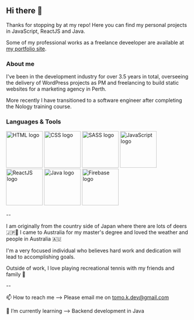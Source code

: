 ## Hi there 👋

Thanks for stopping by at my repo! Here you can find my personal projects in JavaScript, ReactJS and Java.

Some of my professional works as a freelance deveeloper are available at [my portfolio site](https://tomok.dev/).

### About me

I've been in the development industry for over 3.5 years in total, overseeing the delivery of WordPress projects as PM and freelancing to build static websites for a marketing agency in Perth. 

More recently I have transitioned to a software engineer after completing the Nology training course.


### Languages & Tools 

<a href="https://developer.mozilla.org/en-US/docs/Glossary/HTML5" target="_blank"><img src="https://www.vectorlogo.zone/logos/w3_html5/w3_html5-ar21.svg" alt="HTML logo" width="100" height="auto"></a>
<a href="https://developer.mozilla.org/en-US/docs/Web/CSS" target="_blank"><img src="https://www.vectorlogo.zone/logos/w3_css/w3_css-ar21.svg" alt="CSS logo" width="100" height="auto"></a>
<a href="https://sass-lang.com/" target="_blank"><img src="https://www.vectorlogo.zone/logos/sass-lang/sass-lang-ar21.svg" alt="SASS logo" width="100" height="auto"></a>
<a href="https://www.javascript.com/" target="_blank"><img src="https://www.vectorlogo.zone/logos/javascript/javascript-ar21.svg" alt="JavaScript logo" width="100" height="auto"></a>
<a href="https://reactjs.org/" target="_blank"><img src="https://www.vectorlogo.zone/logos/reactjs/reactjs-ar21.svg" alt="ReactJS logo" width="100" height="auto"></a>
<a href="https://www.java.com/en/" target="_blank"><img src="https://www.vectorlogo.zone/logos/java/java-horizontal.svg" alt="Java logo" width="100" height="auto"></a>
<a href="https://firebase.google.com/" target="_blank"><img src="https://www.vectorlogo.zone/logos/firebase/firebase-ar21.svg" alt="Firebase logo" width="100" height="auto"></a>


<!-- SQL/MySQL
Spring / Spring Boot
AWS  -->

--

I am originally from the country side of Japan where there are lots of deers 🇯🇵🦌 I came to Australia for my master's degree and loved the weather and people in Australia 🇦🇺

I'm a very focused individual who believes hard work and dedication will lead to accomplishing goals.

Outside of work, I love playing recreational tennis with my friends and family 🎾

--

📫 How to reach me --> Please email me on tomo.k.dev@gmail.com 

🌱 I’m currently learning --> Backend development in Java

<!--
**tomokawaguchi/tomokawaguchi** is a ✨ _special_ ✨ repository because its `README.md` (this file) appears on your GitHub profile.

Here are some ideas to get you started:

- 🔭 I’m currently working on ...
- 🌱 I’m currently learning ...
- 👯 I’m looking to collaborate on ...
- 🤔 I’m looking for help with ...
- 💬 Ask me about ...
- 📫 How to reach me: ...
- 😄 Pronouns: ...
- ⚡ Fun fact: ...
-->
